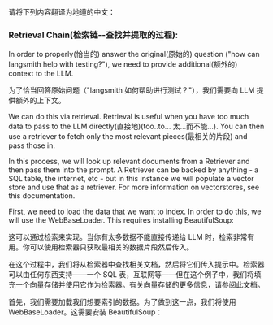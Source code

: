 请将下列内容翻译为地道的中文：

### Retrieval Chain(检索链--查找并提取的过程):

In order to properly(恰当的) answer the original(原始的) question ("how can langsmith help with testing?"), we need to provide additional(额外的) context to the LLM.<br>

为了恰当回答原始问题（"langsmith 如何帮助进行测试？"），我们需要向 LLM 提供额外的上下文。<br>

 We can do this via retrieval. Retrieval is useful when you have too much data to pass to the LLM directly(直接地)(too..to... 太...而不能...). You can then use a retriever to fetch only the most relevant pieces(最相关的片段) and pass those in.<br>



In this process, we will look up relevant documents from a Retriever and then pass them into the prompt. A Retriever can be backed by anything - a SQL table, the internet, etc - but in this instance we will populate a vector store and use that as a retriever. For more information on vectorstores, see this documentation.

First, we need to load the data that we want to index. In order to do this, we will use the WebBaseLoader. This requires installing BeautifulSoup:

这可以通过检索来实现。当你有太多数据不能直接传递给 LLM 时，检索非常有用。你可以使用检索器只获取最相关的数据片段然后传入。

在这个过程中，我们将从检索器中查找相关文档，然后将它们传入提示中。检索器可以由任何东西支持——一个 SQL 表，互联网等——但在这个例子中，我们将填充一个向量存储并使用它作为检索器。有关向量存储的更多信息，请参阅此文档。

首先，我们需要加载我们想要索引的数据。为了做到这一点，我们将使用 WebBaseLoader。这需要安装 BeautifulSoup：